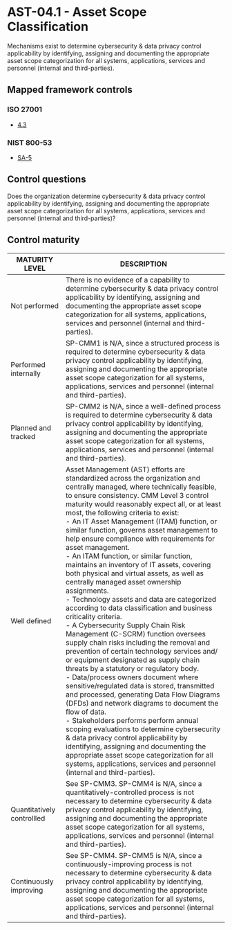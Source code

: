 # AST-04.1 - Asset Scope Classification
Mechanisms exist to determine cybersecurity & data privacy control applicability by identifying, assigning and documenting the appropriate asset scope categorization for all systems, applications, services and personnel (internal and third-parties).
## Mapped framework controls
### ISO 27001
- [4.3](../iso27001/4.md#43)
### NIST 800-53
- [SA-5](../nist80053/sa-5.md)
## Control questions
Does the organization determine cybersecurity & data privacy control applicability by identifying, assigning and documenting the appropriate asset scope categorization for all systems, applications, services and personnel (internal and third-parties)?
## Control maturity
|       MATURITY LEVEL       |                                                                                                                                                                                                                                                                                                                                                                                                                                                                                                                                                                                                                                                                                                                                               DESCRIPTION                                                                                                                                                                                                                                                                                                                                                                                                                                                                                                                                                                                                                                                                                                                                               |
|----------------------------|---------------------------------------------------------------------------------------------------------------------------------------------------------------------------------------------------------------------------------------------------------------------------------------------------------------------------------------------------------------------------------------------------------------------------------------------------------------------------------------------------------------------------------------------------------------------------------------------------------------------------------------------------------------------------------------------------------------------------------------------------------------------------------------------------------------------------------------------------------------------------------------------------------------------------------------------------------------------------------------------------------------------------------------------------------------------------------------------------------------------------------------------------------------------------------------------------------------------------------------------------------------------------------------------------------------------------------------------------------------------------------------------------------------------------------------------------------------------------------------------------------|
| Not performed              | There is no evidence of a capability to determine cybersecurity & data privacy control applicability by identifying, assigning and documenting the appropriate asset scope categorization for all systems, applications, services and personnel (internal and third-parties).                                                                                                                                                                                                                                                                                                                                                                                                                                                                                                                                                                                                                                                                                                                                                                                                                                                                                                                                                                                                                                                                                                                                                                                                                           |
| Performed internally       | SP-CMM1 is N/A, since a structured process is required to determine cybersecurity & data privacy control applicability by identifying, assigning and documenting the appropriate asset scope categorization for all systems, applications, services and personnel (internal and third-parties).                                                                                                                                                                                                                                                                                                                                                                                                                                                                                                                                                                                                                                                                                                                                                                                                                                                                                                                                                                                                                                                                                                                                                                                                         |
| Planned and tracked        | SP-CMM2 is N/A, since a well-defined process is required to determine cybersecurity & data privacy control applicability by identifying, assigning and documenting the appropriate asset scope categorization for all systems, applications, services and personnel (internal and third-parties).                                                                                                                                                                                                                                                                                                                                                                                                                                                                                                                                                                                                                                                                                                                                                                                                                                                                                                                                                                                                                                                                                                                                                                                                       |
| Well defined               | Asset Management (AST) efforts are standardized across the organization and centrally managed, where technically feasible, to ensure consistency. CMM Level 3 control maturity would reasonably expect all, or at least most, the following criteria to exist:<br>- An IT Asset Management (ITAM) function, or similar function, governs asset management to help ensure compliance with requirements for asset management.<br>- An ITAM function, or similar function, maintains an inventory of IT assets, covering both physical and virtual assets, as well as centrally managed asset ownership assignments.<br>- Technology assets and data are categorized according to data classification and business criticality criteria.<br>- A Cybersecurity Supply Chain Risk Management (C-SCRM) function oversees supply chain risks including the removal and prevention of certain technology services and/ or equipment designated as supply chain threats by a statutory or regulatory body.<br>- Data/process owners document where sensitive/regulated data is stored, transmitted and processed, generating Data Flow Diagrams (DFDs) and network diagrams to document the flow of data.<br>- Stakeholders performs perform annual scoping evaluations to determine cybersecurity & data privacy control applicability by identifying, assigning and documenting the appropriate asset scope categorization for all systems, applications, services and personnel (internal and third-parties). |
| Quantitatively controllled | See SP-CMM3. SP-CMM4 is N/A, since a quantitatively-controlled process is not necessary to determine cybersecurity & data privacy control applicability by identifying, assigning and documenting the appropriate asset scope categorization for all systems, applications, services and personnel (internal and third-parties).                                                                                                                                                                                                                                                                                                                                                                                                                                                                                                                                                                                                                                                                                                                                                                                                                                                                                                                                                                                                                                                                                                                                                                        |
| Continuously improving     | See SP-CMM4. SP-CMM5 is N/A, since a continuously-improving process is not necessary to determine cybersecurity & data privacy control applicability by identifying, assigning and documenting the appropriate asset scope categorization for all systems, applications, services and personnel (internal and third-parties).                                                                                                                                                                                                                                                                                                                                                                                                                                                                                                                                                                                                                                                                                                                                                                                                                                                                                                                                                                                                                                                                                                                                                                           |
